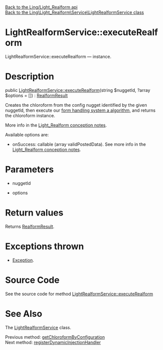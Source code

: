 [Back to the Ling/Light_Realform api](https://github.com/lingtalfi/Light_Realform/blob/master/doc/api/Ling/Light_Realform.md)<br>
[Back to the Ling\Light_Realform\Service\LightRealformService class](https://github.com/lingtalfi/Light_Realform/blob/master/doc/api/Ling/Light_Realform/Service/LightRealformService.md)


LightRealformService::executeRealform
================



LightRealformService::executeRealform — instance.




Description
================


public [LightRealformService::executeRealform](https://github.com/lingtalfi/Light_Realform/blob/master/doc/api/Ling/Light_Realform/Service/LightRealformService/executeRealform.md)(string $nuggetId, ?array $options = []) : [RealformResult](https://github.com/lingtalfi/Light_Realform/blob/master/doc/api/Ling/Light_Realform/Result/RealformResult.md)




Creates the chloroform from the config nugget identified by the given nuggetId,
then execute our [form handling system a algorithm](https://github.com/lingtalfi/Light_Realform/blob/master/doc/pages/2020/conception-notes.md#form-handling-system-a), and returns the chloroform
instance.


More info in the [Light_Realform conception notes](https://github.com/lingtalfi/Light_Realform/blob/master/doc/pages/2020/conception-notes.md).


Available options are:
- onSuccess: callable (array validPostedData).
     See more info in the [Light_Realform conception notes](https://github.com/lingtalfi/Light_Realform/blob/master/doc/pages/2020/conception-notes.md).




Parameters
================


- nuggetId

    

- options

    


Return values
================

Returns [RealformResult](https://github.com/lingtalfi/Light_Realform/blob/master/doc/api/Ling/Light_Realform/Result/RealformResult.md).


Exceptions thrown
================

- [Exception](http://php.net/manual/en/class.exception.php).&nbsp;







Source Code
===========
See the source code for method [LightRealformService::executeRealform](https://github.com/lingtalfi/Light_Realform/blob/master/Service/LightRealformService.php#L199-L221)


See Also
================

The [LightRealformService](https://github.com/lingtalfi/Light_Realform/blob/master/doc/api/Ling/Light_Realform/Service/LightRealformService.md) class.

Previous method: [getChloroformByConfiguration](https://github.com/lingtalfi/Light_Realform/blob/master/doc/api/Ling/Light_Realform/Service/LightRealformService/getChloroformByConfiguration.md)<br>Next method: [registerDynamicInjectionHandler](https://github.com/lingtalfi/Light_Realform/blob/master/doc/api/Ling/Light_Realform/Service/LightRealformService/registerDynamicInjectionHandler.md)<br>

